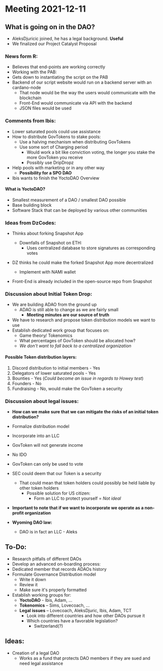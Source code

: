 # Meeting 2021-12-11

## What is going on in the DAO?

* AleksDjuricic joined, he has a legal background. **Useful**
* We finalized our Project Catalyst Proposal


### News form R:
* Believes that end-points are working correctly
*  Working with the PAB:
  * Gets down to instantiating the script on the PAB
  * Backend of our script website would run on a backend server with an cardano-node
    *  That node would be the way the users would communicate with the blockchain
    *  Front-End would communicate via API with the backend
      *  JSON files would be used
		  
### Comments from Ibis: 
* Lower saturated pools could use assistance
* How to distribute GovTokens to stake pools:
  * Use a halving mechanism when distributing GovTokens
  * Use some sort of Charging period
	  * Would work a bit like conviction voting, the longer you stake the more GovToken you receive
	  * Possibly use DripDropz
* Help pools with marketing or in any other way
  * **Possibility for a SPO DAO**
* Ibis wants to finish the YoctoDAO Overview 
#### What is YoctoDAO?
* Smallest measurement of a DAO / smallest DAO possible
* Base building block 
* Software Stack that can be deployed by various other communities

### Ideas from DzCodes:
* Thinks about forking Snapshot App
  * Downfalls of Snapshot on ETH:
	  * Uses centralized database to store signatures as corresponding votes
		
* DZ thinks he could make the forked Snapshot App more decentralized
  * Implement with NAMI wallet
* Front-End is already included in the open-source repo from Snapshot

		

		
### Discussion about Initial Token Drop:
* We are building ADAO from the ground up
  * ADAO is still able to change as we are fairly small
	* **Meeting minutes are our source of truth**
* We have to research and propose token distribution models we want to use
* Establish dedicated work group that focuses on:
  * Game theory/ Tokenomics
  * What percentages of GovToken should be allocated how?
  * _We don't want to fall back to a centralized organization_
#### **Possible Token distribution layers:**
  1. Discord distribution to initial members - Yes
  2. Delegators of lower saturated pools - Yes
  3. Bounties - Yes (_Could become an issue in regards to Howey test_)
  4.  Founders - No
  5.  Fundraising - No, would make the GovToken a security
				

	
				
### Discussion about legal issues:
*  **How can we make sure that we can mitigate the risks of an initial token distribution?**
  * Formalize distribution model
  *  Incorporate into an LLC
  *  GovToken will not generate income
  *  No IDO
  *  GovToken can only be used to vote
			
* SEC could deem that our Token is a security
  * That could mean that token holders could possibly be held liable by other token holders
	* Possible solution for US citizen:
	  * Form an LLC to protect yourself = _Not ideal_
				
* **Important to note that if we want to incorporate we operate as a non-profit organization**
* **Wyoming DAO law:**
  * DAO is in fact an LLC - Aleks

	

	
## To-Do:
* Research pitfalls of different DAOs
* Develop an advanced on-boarding process:
* Dedicated member that records ADAOs history 
* Formulate Governance Distribution model
  * Write it down
  * Review it
  * Make sure it's properly formatted
* Establish working groups for:
  * **YoctoDAO** - Ibis, Adam, …
  * **Tokenomics** – Sims, Lovecoach, …
  * **Legal issues** – Lovecoach, AleksDjuric, Ibis, Adam, TCT
	  * Look into different countries and how other DAOs pursue it
	  * Which countries have a favorable legislation?
		  * Switzerland(?)

## Ideas: 
* Creation of a legal DAO
  * Works as a fund that protects DAO members if they are sued and need legal assistance
